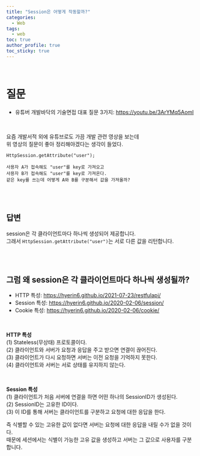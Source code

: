 ```yaml
---   
title: "Session은 어떻게 작동할까?"    
categories:
  - Web
tags:
  - web 
toc: true
author_profile: true
toc_sticky: true
---  
```


<br />      

# 질문        
* 유튜버 개발바닥의 기술면접 대표 질문 3가지: <https://youtu.be/3ArYMq5AomI>        
<br />      
  
요즘 개발서적 외에 유튜브로도 가끔 개발 관련 영상을 보는데    
위 영상의 질문이 좋아 정리해야겠다는 생각이 들었다.    

```
HttpSession.getAttribute("user");

사용자 A가 접속해도 "user"를 key로 가져오고 
사용자 B가 접속해도 "user"를 key로 가져온다.   
같은 key를 쓰는데 어떻게 A와 B를 구분해서 값을 가져올까?
```

<br />   
<br />   

## 답변     
session은 각 클라이언트마다 하나씩 생성되어 제공합니다.    
그래서 `HttpSession.getAttribute("user")`는 서로 다른 값을 리턴합니다.   

<br />      
<br />      

## 그럼 왜 session은 각 클라이언트마다 하나씩 생성될까?   

* HTTP 특성: <https://hyerin6.github.io/2021-07-23/restfulapi/>   
* Session 특성: <https://hyerin6.github.io/2020-02-06/session/>    
* Cookie 특성: <https://hyerin6.github.io/2020-02-06/cookie/>     

<br />   

**HTTP 특성**    
(1) Stateless(무상태) 프로토콜이다.       
(2) 클라이언트와 서버가 요청과 응답을 주고 받으면 연결이 끊어진다.   
(3) 클라이언트가 다시 요청하면 서버는 이전 요청을 기억하지 못한다.  
(4) 클라이언트와 서버는 서로 상태를 유지하지 않는다.   

<br />    

**Session 특성**    
(1) 클라이언트가 처음 서버에 연결을 하면 어떤 하나의 SessionID가 생성된다.   
(2) SessionID는 고유한 ID이다.   
(3) 이 ID를 통해 서버는 클라이언트를 구분하고 요청에 대한 응답을 한다.
<br />         

즉 식별할 수 있는 고유한 값이 없다면 서버는 요청에 대한 응답을 내릴 수가 없을 것이다.      
때문에 세션에서는 식별이 가능한 고유 값을 생성하고 서버는 그 값으로 사용자를 구분합니다.       

<br />      
